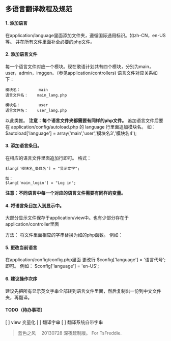 ## 多语言翻译教程及规范

#### 1. 添加语言
在application/language里面添加文件夹，遵循国际通用标识。如zh-CN，en-US等。
并在所有文件里面补全必要的php文件。

#### 2. 添加语言文件
每一个语言文件对应一个模块。现在歌语计划共有四个模块，分别为main，user，admin，imggen。（参见application/controllers)
语言文件对应关系如下：

    模块名：        main
    语言文件名：    main_lang.php

    模块名：        user
    语言文件名：    user_lang.php

以此类推。
    __注意：每个语言文件夹都需要有同样的php文件。__
         追加语言文件后要在 application/config/autoload.php 的 language 行里面追加模块名。
         如：
         $autoload['language'] = array('main','user','模块名3','模块名4');

#### 3. 添加语言条目。
在相应的语言文件里面追加行即可。
格式：

    $lang['模块名_条目名'] = "显示文字";

    如：
    $lang['main_login'] = "Log in";

__注意：不同语言中每一个对应的语言文件需要有同样的变量。__

#### 4. 将语言条目加入到显示中。
大部分显示文件保存于application/view中。也有少部分存在于application/controller里面

方法：
将文件里面相应的字串替换为如<?=lang('模块名_条目名');?>的php函数。
    例如：<?=lang('main_login');?>

#### 5. 更改当前语言
在application/config/config.php里面
更改行
    $config['language'] = '语言代号';
即可。
例如：
    $config['language'] = 'en-US';

#### 6. 建议操作次序
建议先把所有显示英文字串全部转到语言文件里面，然后复制出一份到中文文件夹，再翻译。

#### TODO（待办事项）
[ ] view 变量化
[ ] 翻译字串
[ ] 翻译系统自带字串


> 蓝色之风
>　20130728
> 深夜赶制版。
> For TsFreddie.
